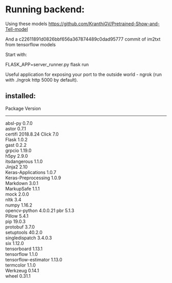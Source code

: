 # Running backend:

Using these models https://github.com/KranthiGV/Pretrained-Show-and-Tell-model

And a c22611891d0826bbf656a367874489c0dad95777 commit of im2txt from tensorflow models

Start with:

FLASK_APP=server_runner.py flask run

Useful application for exposing your port to the outside world - ngrok (run with ./ngrok http 5000 by default).

## installed:

Package              Version  
-------------------- ---------
absl-py              0.7.0    
astor                0.7.1    
certifi              2018.8.24
Click                7.0      
Flask                1.0.2    
gast                 0.2.2    
grpcio               1.19.0   
h5py                 2.9.0    
itsdangerous         1.1.0    
Jinja2               2.10     
Keras-Applications   1.0.7    
Keras-Preprocessing  1.0.9    
Markdown             3.0.1    
MarkupSafe           1.1.1    
mock                 2.0.0    
nltk                 3.4      
numpy                1.16.2   
opencv-python        4.0.0.21 
pbr                  5.1.3    
Pillow               5.4.1    
pip                  19.0.3   
protobuf             3.7.0    
setuptools           40.2.0   
singledispatch       3.4.0.3  
six                  1.12.0   
tensorboard          1.13.1   
tensorflow           1.1.0    
tensorflow-estimator 1.13.0   
termcolor            1.1.0    
Werkzeug             0.14.1   
wheel                0.31.1   

